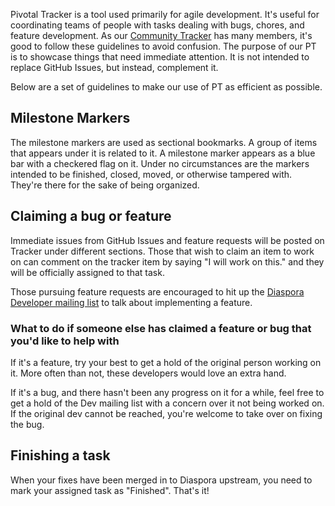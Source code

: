 Pivotal Tracker is a tool used primarily for agile development. It's useful for coordinating teams of people with tasks dealing with bugs, chores, and feature development. As our [Community Tracker](https://www.pivotaltracker.com/projects/61641) has many members, it's good to follow these guidelines to avoid confusion. The purpose of our PT is to showcase things that need immediate attention. It is not intended to replace GitHub Issues, but instead, complement it.

Below are a set of guidelines to make our use of PT as efficient as possible.

## Milestone Markers

The milestone markers are used as sectional bookmarks. A group of items that appears under it is related to it. A milestone marker appears as a blue bar with a checkered flag on it. Under no circumstances are the markers intended to be finished, closed, moved, or otherwise tampered with. They're there for the sake of being organized.

## Claiming a bug or feature

Immediate issues from GitHub Issues and feature requests will be posted on Tracker under different sections. Those that wish to claim an item to work on can comment on the tracker item by saying "I will work on this." and they will be officially assigned to that task.

Those pursuing feature requests are encouraged to hit up the [Diaspora Developer mailing list](https://groups.google.com/forum/?fromgroups#!forum/diaspora-dev) to talk about implementing a feature. 

### What to do if someone else has claimed a feature or bug that you'd like to help with

If it's a feature, try your best to get a hold of the original person working on it. More often than not, these developers would love an extra hand. 

If it's a bug, and there hasn't been any progress on it for a while, feel free to get a hold of the Dev mailing list with a concern over it not being worked on. If the original dev cannot be reached, you're welcome to take over on fixing the bug.

## Finishing a task

When your fixes have been merged in to Diaspora upstream, you need to mark your assigned task as "Finished". That's it!